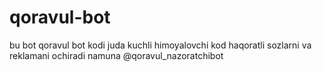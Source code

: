 # qoravul-bot
bu bot qoravul bot kodi juda kuchli himoyalovchi kod haqoratli sozlarni va reklamani ochiradi namuna @qoravul_nazoratchibot
